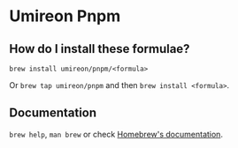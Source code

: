 # Umireon Pnpm

## How do I install these formulae?

`brew install umireon/pnpm/<formula>`

Or `brew tap umireon/pnpm` and then `brew install <formula>`.

## Documentation

`brew help`, `man brew` or check [Homebrew's documentation](https://docs.brew.sh).
